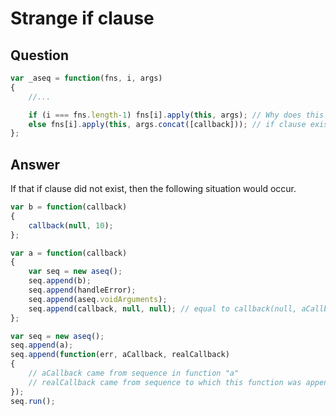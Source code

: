 # Strange if clause

## Question

```js
var _aseq = function(fns, i, args)
{
	//...

	if (i === fns.length-1) fns[i].apply(this, args); // Why does this
	else fns[i].apply(this, args.concat([callback])); // if clause exist?
};
```

## Answer

If that if clause did not exist, then the following situation would occur.

```js
var b = function(callback)
{
	callback(null, 10);
};

var a = function(callback)
{
	var seq = new aseq();
	seq.append(b);
	seq.append(handleError);
	seq.append(aseq.voidArguments);
	seq.append(callback, null, null); // equal to callback(null, aCallback);
};

var seq = new aseq();
seq.append(a);
seq.append(function(err, aCallback, realCallback)
{
	// aCallback came from sequence in function "a"
	// realCallback came from sequence to which this function was appended
});
seq.run();
```
